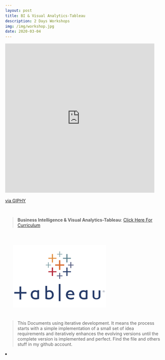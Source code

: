 ```yaml
---
layout: post
title: BI & Visual Analytics-Tableau
description: 2 Days Workshops
img: /img/workshop.jpg
date: 2020-03-04
---
```



<iframe src="https://giphy.com/embed/jpQjQVmdzTnOrpbTSj" width="480" height="480" frameBorder="0" class="giphy-embed" allowFullScreen></iframe><p><a href="https://giphy.com/gifs/data-economa-jpQjQVmdzTnOrpbTSj">via GIPHY</a></p>
<Br>


> **Business Intelligence & Visual Analytics-Tableau**: <a href="https://itsmecevi.github.io/BI-Visual-Analytics/">Click Here For Curriculum</a>



<Br>
  
<img class="col one right" src="/img/tableau1.png" style="padding:25px">

<Br>

> This Documents using iterative development. It means the process starts with a simple implementation of a small set of idea requirements and iteratively enhances the evolving versions until the complete version is implemented and perfect.
> Find the file and others stuff in my github account.


<li>
<a id="icon" href="https://github.com/itsmecevi" target="_blank"><i class="fa fa-github fa-fw fa-2x"></i></a>
</li>
